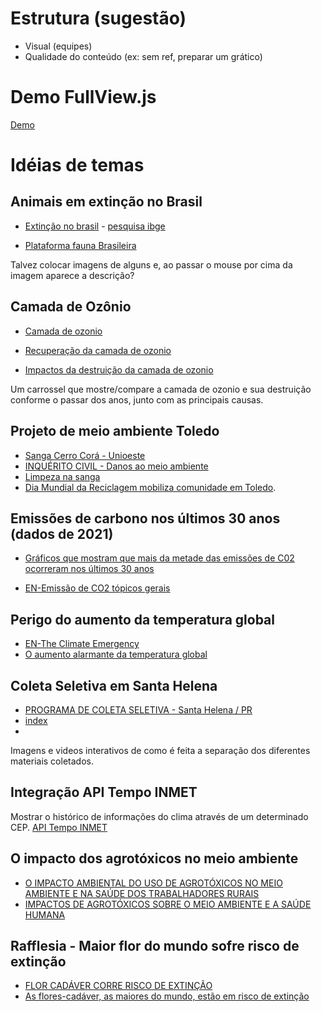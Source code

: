 # Estrutura (sugestão)
- Visual (equipes)
- Qualidade do conteúdo (ex: sem ref, preparar um grático)

# Demo FullView.js
[Demo](https://codepen.io/someone1218/pen/jOWmppP)

# Idéias de temas

## Animais em extinção no Brasil 


- [Extinção no brasil](https://valor.globo.com/brasil/noticia/2023/05/24/sabe-que-especies-estao-ameacadas-de-extincao-no-brasil-confira-alguns-exemplos.ghtml) - [pesquisa ibge](https://biblioteca.ibge.gov.br/index.php/biblioteca-catalogo?view=detalhes&id=2101754)

- [Plataforma fauna Brasileira](https://g1.globo.com/meio-ambiente/noticia/2023/08/02/icmbio-lanca-plataforma-que-reune-dados-de-5-mil-especies-da-fauna-brasileira.ghtml)

Talvez colocar imagens de alguns e, ao passar o mouse por cima da imagem aparece a descrição?

## Camada de Ozônio

- [Camada de ozonio](https://www.cnnbrasil.com.br/tecnologia/camada-de-ozonio-deve-se-recuperar-completamente-nas-proximas-decadas/)

- [Recuperação da camada de ozonio](https://www.bbc.com/portuguese/geral-59053884)

- [Impactos da destruição da camada de ozonio](https://mundoeducacao.uol.com.br/geografia/destruicao-camada-ozonio.htm)

Um carrossel que mostre/compare a camada de ozonio e sua destruição conforme o passar dos anos, junto com as principais causas.

## Projeto de meio ambiente Toledo

- [Sanga Cerro Corá - Unioeste](http://www.diaadiaeducacao.pr.gov.br/portals/cadernospde/pdebusca/producoes_pde/2008_unioeste_geo_artigo_jose_odecio_langer.pdf)
- [INQUÉRITO CIVIL - Danos ao meio ambiente](https://www.toledo.pr.gov.br/sites/default/files/paginabasica-2022-12/recomendacao_administrativa_01-2021_loteamento_sanga_cerro_cora_suspensao_anuencia_0.pdf)
- [Limpeza na sanga](https://www.toledo.pr.gov.br/old/noticia/caminhada-e-limpeza-na-sanga-cerro-cora-recolhe-15-tonelada-de-lixo)
-  [Dia Mundial da Reciclagem mobiliza comunidade em Toledo](https://www.toledo.pr.gov.br/noticias/meio-ambiente/dia-mundial-da-reciclagem-mobiliza-comunidade-em-toledo).


## Emissões de carbono nos últimos 30 anos (dados de 2021)

- [Gráficos que mostram que mais da metade das emissões de C02 ocorreram nos últimos 30 anos](https://www.bbc.com/portuguese/geral-59013520)

- [EN-Emissão de CO2 tópicos gerais](https://ourworldindata.org/co2-emissions)

## Perigo do aumento da temperatura global 

- [EN-The Climate Emergency](https://www.rainforestcoalition.org/the-climate-emergency/?gclid=EAIaIQobChMI1I2Lu_XLgQMVdROzAB2nKw-VEAAYASAAEgI8n_D_BwE)
- [O aumento alarmante da temperatura global](https://www.unep.org/pt-br/noticias-e-reportagens/reportagem/o-aumento-alarmante-da-temperatura-global)

## Coleta Seletiva em Santa Helena
- [PROGRAMA DE COLETA SELETIVA - Santa Helena / PR](https://2013-2016-indicadores.cidadessustentaveis.org.br/br/PR/santa-helena/boa-pratica/295/programa-de-coleta-seletiva)
- [index](https://github.com/epbsantos/INFO-02-23/blob/main/Coleta%20Seletiva%20SH/index.html)
- 


Imagens e videos interativos de como é feita a separação dos diferentes materiais coletados. 

## Integração API Tempo INMET

Mostrar o histórico de informações do clima através de um determinado CEP.
[API Tempo INMET](https://portal.inmet.gov.br/manual/manual-de-uso-da-api-esta%C3%A7%C3%B5es)

## O impacto dos agrotóxicos no meio ambiente
- [O IMPACTO AMBIENTAL DO USO DE AGROTÓXICOS NO MEIO AMBIENTE E NA SAÚDE DOS TRABALHADORES RURAIS](https://periodicos.ufsm.br/revistadireito/article/view/8280)
- [IMPACTOS DE AGROTÓXICOS SOBRE O MEIO AMBIENTE E A SAÚDE HUMANA](https://seer.sct.embrapa.br/index.php/cct/article/view/26296)

## Rafflesia - Maior flor do mundo sofre risco de extinção
- [FLOR CADÁVER CORRE RISCO DE EXTINÇÃO](https://revistaoeste.com/mundo/flor-cadaver-corre-risco-de-extincao-entenda)
- [As flores-cadáver, as maiores do mundo, estão em risco de extinção](https://www.publico.pt/2023/09/21/azul/noticia/florescadaver-maiores-mundo-estao-risco-extincao-2064129)

